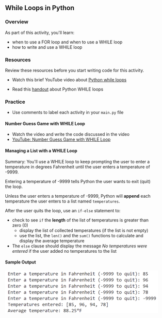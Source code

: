 ## While Loops in Python

### Overview

As part of this activity, you'll learn:
- when to use a FOR loop and when to use a WHILE loop
- how to write and use a WHILE loop

### Resources

Review these resources before you start writing code for this activity.

- Watch this brief YouTube video about [Python while loops](https://youtu.be/rRTjPnVooxE?feature=shared)

- Read this [handout](https://github.com/manfredspitze/while-loops-starter/blob/main/while-loops-quick-guide.md) about Python WHILE loops


### Practice

- Use comments to label each activity in your `main.py` file

#### Number Guess Game with WHILE Loop

- Watch the video and write the code discussed in the video
- [YouTube: Number Guess Game with WHILE Loop](https://www.youtube.com/watch?v=Jk3az4ZXEKU)

#### Managing a List with a WHILE Loop

Summary: You'll use a WHILE loop to keep prompting the user to enter a temperature in degrees Fahrenheit until the user enters a temperature of -9999.

Entering a temperature of -9999 tells Python the user wants to exit (quit) the loop.

Unless the user enters a temperature of -9999, Python will **append** each temperature the user enters to a list named `temperatures`.

After the user quits the loop, use an `if-else` statement to:

- check to see `if` the **length** of the list of temperatures is greater than zero (0)
  - display the list of collected temperatures (if the list is not empty)
  - use the list, the `len()` and the `sum()` functions to calculate and display the average temperature
- The `else` clause should display the message *No temperatures were entered* if the user added no temperatures to the list

#### Sample Output

![sample output](sample_output.png)
